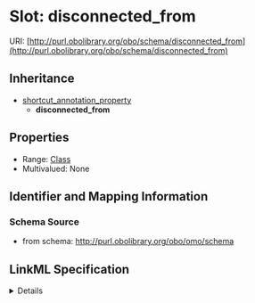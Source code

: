 # Slot: disconnected_from

URI: [http://purl.obolibrary.org/obo/schema/disconnected_from](http://purl.obolibrary.org/obo/schema/disconnected_from)




## Inheritance

* [shortcut_annotation_property](shortcut_annotation_property.md)
    * **disconnected_from**





## Properties

* Range: [Class](Class.md)
* Multivalued: None







## Identifier and Mapping Information







### Schema Source


* from schema: http://purl.obolibrary.org/obo/omo/schema




## LinkML Specification

<details>
```yaml
name: disconnected_from
from_schema: http://purl.obolibrary.org/obo/omo/schema
rank: 1000
is_a: shortcut_annotation_property
alias: disconnected_from
domain_of:
- Class
range: Class

```
</details>